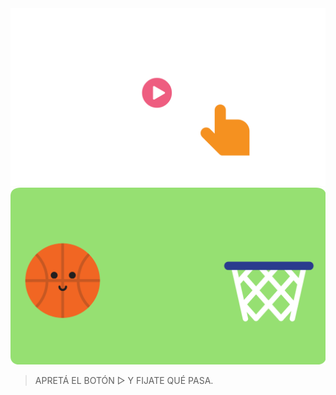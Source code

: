<div class="mu-kindergarten-context-image-slides">
  <img src="https://raw.githubusercontent.com/MumukiProject/mumuki-guia-gobstones-primeros-programas-kinder/master/assets/tutorial2_1_1604432535918.svg" alt="Tutorial de apretar botón ejecutar" class="active">
  <img src="https://raw.githubusercontent.com/MumukiProject/mumuki-guia-gobstones-primeros-programas-kinder/master/assets/escena_basquet_1604428143352.svg" alt="La pelota va al aro" width="auto" height="auto">
</div> 

<gs-toolbox toolbox-url="https://gobstones.runners.mumuki.io/assets/minimal-kindergarten-toolbox.xml"></gs-toolbox>

<gs-attire attire-url="https://raw.githubusercontent.com/MumukiProject/mumuki-guia-gobstones-primeros-programas-kinder/master/assets/attires/config_1603206432567.json"></gs-attire>


> APRETÁ EL BOTÓN ▷ Y FIJATE QUÉ PASA.
